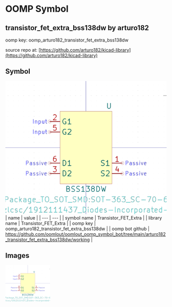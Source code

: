 # OOMP Symbol  
## transistor_fet_extra_bss138dw  by arturo182  
  
oomp key: oomp_arturo182_transistor_fet_extra_bss138dw  
  
source repo at: [https://github.com/arturo182/kicad-library](https://github.com/arturo182/kicad-library)  
## Symbol  
  
[![working.png](working_600.png)](working.png)  
| name | value | 
| --- | --- | 
| symbol name | Transistor_FET_Extra | 
| library name | Transistor_FET_Extra | 
| oomp key | oomp_arturo182_transistor_fet_extra_bss138dw | 
| oomp bot github | https://github.com/oomlout/oomlout_oomp_symbol_bot/tree/main/arturo182_transistor_fet_extra_bss138dw/working | 
## Images  
  
[![working.png](working_140.png)](working.png)  
